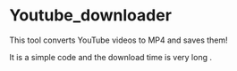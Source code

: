 # Youtube_downloader

This tool converts YouTube videos to MP4 and saves them!

It is a simple code and the download time is very long .
